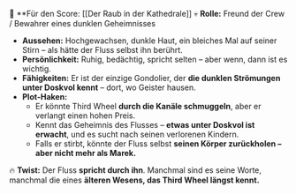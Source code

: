 
📌 **Für den Score: [[Der Raub in der Kathedrale]]
💀 **Rolle:** Freund der Crew / Bewahrer eines dunklen Geheimnisses

- **Aussehen:** Hochgewachsen, dunkle Haut, ein bleiches Mal auf seiner Stirn – als hätte der Fluss selbst ihn berührt.
- **Persönlichkeit:** Ruhig, bedächtig, spricht selten – aber wenn, dann ist es wichtig.
- **Fähigkeiten:** Er ist der einzige Gondolier, der **die dunklen Strömungen unter Doskvol kennt** – dort, wo Geister hausen.
- **Plot-Haken:**
    - Er könnte Third Wheel **durch die Kanäle schmuggeln**, aber er verlangt einen hohen Preis.
    - Kennt das Geheimnis des Flusses – **etwas unter Doskvol ist erwacht**, und es sucht nach seinen verlorenen Kindern.
    - Falls er stirbt, könnte der Fluss selbst **seinen Körper zurückholen – aber nicht mehr als Marek.**

🔥 **Twist:** Der Fluss **spricht durch ihn**. Manchmal sind es seine Worte, manchmal die eines **älteren Wesens, das Third Wheel längst kennt.**